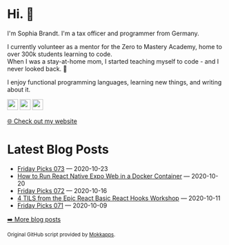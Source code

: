 <h1>Hi. 👋</h1>
<p>I'm Sophia Brandt. I'm a tax officer and programmer from Germany.</p>
<p>I currently volunteer as a mentor for the Zero to Mastery Academy, home to over 300k students learning to code.<br>
When I was a stay-at-home mom, I started teaching myself to code - and I never looked back. 💜</p>
<p>I enjoy functional programming languages, learning new things, and writing about it.</p>
<p><a href="https://www.twitter.com/hisophiabrandt"><img src="https://img.shields.io/badge/twitter-%231DA1F2.svg?&style=for-the-badge&logo=twitter&logoColor=white" height=25></a> <a href="https://www.linkedin.com/in/sophiabrandt"><img src="https://img.shields.io/badge/linkedin-%230077B5.svg?&style=for-the-badge&logo=linkedin&logoColor=white" height=25></a> <a href="https://dev.to/sophiabrandt"><img src="https://img.shields.io/badge/DEV.TO-%230A0A0A.svg?&style=for-the-badge&logo=dev-dot-to&logoColor=white" height=25></a></p>
<p><a href="https://www.sophiabrandt.com">🌐 Check out my website</a></p>
<h1>Latest Blog Posts</h1>
  <ul>
    <li><a href=https://www.rockyourcode.com/friday-picks-073/>Friday Picks 073</a> — 2020-10-23</li><li><a href=https://www.rockyourcode.com/how-to-run-react-native-expo-web-in-a-docker-container/>How to Run React Native Expo Web in a Docker Container</a> — 2020-10-20</li><li><a href=https://www.rockyourcode.com/friday-picks-072/>Friday Picks 072</a> — 2020-10-16</li><li><a href=https://www.rockyourcode.com/til-from-the-epic-react-basic-react-hooks-workshop/>4 TILS from the Epic React Basic React Hooks Workshop</a> — 2020-10-11</li><li><a href=https://www.rockyourcode.com/friday-picks-071/>Friday Picks 071</a> — 2020-10-09</li>
  </ul>
<p><a href="https://www.rockyourcode.com">➡️ More blog posts</a></p>
<p><small>Original GitHub script provided by <a href="https://github.com/Mokkapps">Mokkapps</a>.</small></p>
